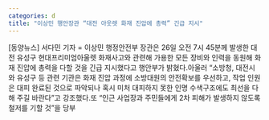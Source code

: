 ```yaml
---
categories: d
title: "이상민 행안장관 “대전 아웃렛 화재 진압에 총력” 긴급 지시"
---
```

[동양뉴스] 서다민 기자 = 이상민 행정안전부 장관은 26일 오전 7시 45분께 발생한 대전 유성구 현대프리미엄아울렛 화재사고와 관련해 가용한 모든 장비와 인력을 동원해 화재 진압에 총력을 다할 것을 긴급 지시했다고 행안부가 밝혔다.아울러 “소방청, 대전시와 유성구 등 관련 기관은 화재 진압 과정에 소방대원의 안전확보를 우선하고, 작업 인원은 대피 완료된 것으로 파악되나 혹시 미처 대피하지 못한 인명 수색구조에도 최선을 다해 주길 바란다”고 강조했다.또 “인근 사업장과 주민들에게 2차 피해가 발생하지 않도록 철저를 기할 것”을 당부